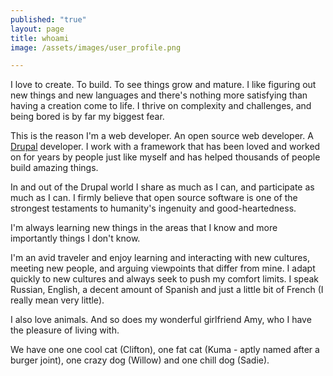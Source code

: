 ```yaml
---
published: "true"
layout: page
title: whoami
image: /assets/images/user_profile.png

---
```


I love to create. To build. To see things grow and mature. I like figuring out new things and new languages and there's nothing more satisfying than having a creation come to life. I thrive on complexity and challenges, and being bored is by far my biggest fear.

This is the reason I'm a web developer. An open source web developer. A [Drupal](http://drupal.org) developer. I work with a framework that has been loved and worked on for years by people just like myself and has helped thousands of people build amazing things.

In and out of the Drupal world I share as much as I can, and participate as much as I can. I firmly believe that open source software is one of the strongest testaments to humanity's ingenuity and good-heartedness.

I'm always learning new things in the areas that I know and more importantly things I don't know.

I'm an avid traveler and enjoy learning and interacting with new cultures, meeting new people, and arguing viewpoints that differ from mine. I adapt quickly to new cultures and always seek to push my comfort limits. I speak Russian, English, a decent amount of Spanish and just a little bit of French (I really mean very little).

I also love animals. And so does my wonderful girlfriend Amy, who I have the pleasure of living with.

We have one one cool cat (Clifton), one fat cat (Kuma - aptly named after a burger joint), one crazy dog (Willow) and one chill dog (Sadie).

